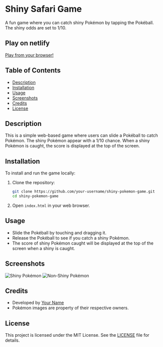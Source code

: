 # Shiny Safari Game

A fun game where you can catch shiny Pokémon by tapping the Pokéball. The shiny odds are set to 1/10.

## Play on netlify

[Play from your browser!](https://velvety-pavlova-82d2c5.netlify.app/)

## Table of Contents

- [Description](#description)
- [Installation](#installation)
- [Usage](#usage)
- [Screenshots](#screenshots)
- [Credits](#credits)
- [License](#license)

## Description

This is a simple web-based game where users can slide a Pokéball to catch Pokémon. The shiny Pokémon appear with a 1/10 chance. When a shiny Pokémon is caught, the score is displayed at the top of the screen.

## Installation

To install and run the game locally:

1. Clone the repository:

    ```sh
    git clone https://github.com/your-username/shiny-pokemon-game.git
    cd shiny-pokemon-game
    ```

2. Open `index.html` in your web browser.

## Usage

- Slide the Pokéball by touching and dragging it.
- Release the Pokéball to see if you catch a shiny Pokémon.
- The score of shiny Pokémon caught will be displayed at the top of the screen when a shiny is caught.

## Screenshots

![Shiny Pokémon](3FDAF7BC-7FBB-47ED-819F-0473A70DAED7.webp)
![Non-Shiny Pokémon](F4BA218B-36C2-416B-A217-329EB6FF6EEC.png)

## Credits

- Developed by [Your Name](https://github.com/your-username)
- Pokémon images are property of their respective owners.

## License

This project is licensed under the MIT License. See the [LICENSE](LICENSE) file for details.
